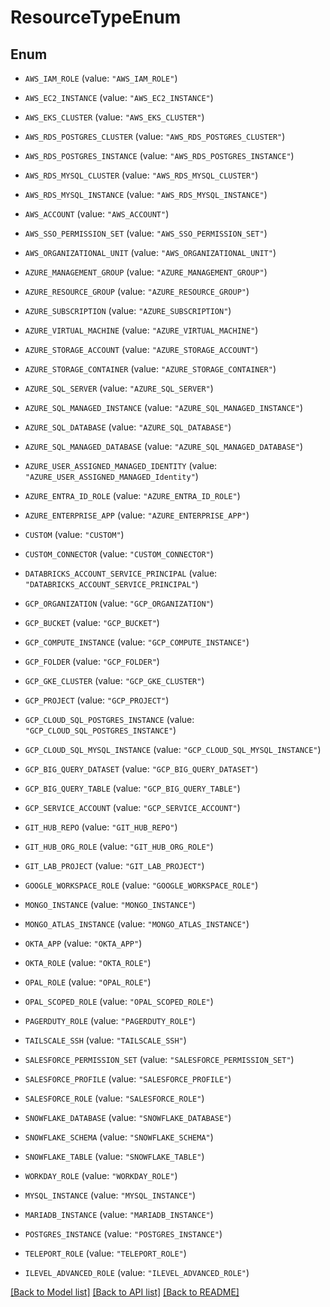# ResourceTypeEnum

## Enum


* `AWS_IAM_ROLE` (value: `"AWS_IAM_ROLE"`)

* `AWS_EC2_INSTANCE` (value: `"AWS_EC2_INSTANCE"`)

* `AWS_EKS_CLUSTER` (value: `"AWS_EKS_CLUSTER"`)

* `AWS_RDS_POSTGRES_CLUSTER` (value: `"AWS_RDS_POSTGRES_CLUSTER"`)

* `AWS_RDS_POSTGRES_INSTANCE` (value: `"AWS_RDS_POSTGRES_INSTANCE"`)

* `AWS_RDS_MYSQL_CLUSTER` (value: `"AWS_RDS_MYSQL_CLUSTER"`)

* `AWS_RDS_MYSQL_INSTANCE` (value: `"AWS_RDS_MYSQL_INSTANCE"`)

* `AWS_ACCOUNT` (value: `"AWS_ACCOUNT"`)

* `AWS_SSO_PERMISSION_SET` (value: `"AWS_SSO_PERMISSION_SET"`)

* `AWS_ORGANIZATIONAL_UNIT` (value: `"AWS_ORGANIZATIONAL_UNIT"`)

* `AZURE_MANAGEMENT_GROUP` (value: `"AZURE_MANAGEMENT_GROUP"`)

* `AZURE_RESOURCE_GROUP` (value: `"AZURE_RESOURCE_GROUP"`)

* `AZURE_SUBSCRIPTION` (value: `"AZURE_SUBSCRIPTION"`)

* `AZURE_VIRTUAL_MACHINE` (value: `"AZURE_VIRTUAL_MACHINE"`)

* `AZURE_STORAGE_ACCOUNT` (value: `"AZURE_STORAGE_ACCOUNT"`)

* `AZURE_STORAGE_CONTAINER` (value: `"AZURE_STORAGE_CONTAINER"`)

* `AZURE_SQL_SERVER` (value: `"AZURE_SQL_SERVER"`)

* `AZURE_SQL_MANAGED_INSTANCE` (value: `"AZURE_SQL_MANAGED_INSTANCE"`)

* `AZURE_SQL_DATABASE` (value: `"AZURE_SQL_DATABASE"`)

* `AZURE_SQL_MANAGED_DATABASE` (value: `"AZURE_SQL_MANAGED_DATABASE"`)

* `AZURE_USER_ASSIGNED_MANAGED_IDENTITY` (value: `"AZURE_USER_ASSIGNED_MANAGED_Identity"`)

* `AZURE_ENTRA_ID_ROLE` (value: `"AZURE_ENTRA_ID_ROLE"`)

* `AZURE_ENTERPRISE_APP` (value: `"AZURE_ENTERPRISE_APP"`)

* `CUSTOM` (value: `"CUSTOM"`)

* `CUSTOM_CONNECTOR` (value: `"CUSTOM_CONNECTOR"`)

* `DATABRICKS_ACCOUNT_SERVICE_PRINCIPAL` (value: `"DATABRICKS_ACCOUNT_SERVICE_PRINCIPAL"`)

* `GCP_ORGANIZATION` (value: `"GCP_ORGANIZATION"`)

* `GCP_BUCKET` (value: `"GCP_BUCKET"`)

* `GCP_COMPUTE_INSTANCE` (value: `"GCP_COMPUTE_INSTANCE"`)

* `GCP_FOLDER` (value: `"GCP_FOLDER"`)

* `GCP_GKE_CLUSTER` (value: `"GCP_GKE_CLUSTER"`)

* `GCP_PROJECT` (value: `"GCP_PROJECT"`)

* `GCP_CLOUD_SQL_POSTGRES_INSTANCE` (value: `"GCP_CLOUD_SQL_POSTGRES_INSTANCE"`)

* `GCP_CLOUD_SQL_MYSQL_INSTANCE` (value: `"GCP_CLOUD_SQL_MYSQL_INSTANCE"`)

* `GCP_BIG_QUERY_DATASET` (value: `"GCP_BIG_QUERY_DATASET"`)

* `GCP_BIG_QUERY_TABLE` (value: `"GCP_BIG_QUERY_TABLE"`)

* `GCP_SERVICE_ACCOUNT` (value: `"GCP_SERVICE_ACCOUNT"`)

* `GIT_HUB_REPO` (value: `"GIT_HUB_REPO"`)

* `GIT_HUB_ORG_ROLE` (value: `"GIT_HUB_ORG_ROLE"`)

* `GIT_LAB_PROJECT` (value: `"GIT_LAB_PROJECT"`)

* `GOOGLE_WORKSPACE_ROLE` (value: `"GOOGLE_WORKSPACE_ROLE"`)

* `MONGO_INSTANCE` (value: `"MONGO_INSTANCE"`)

* `MONGO_ATLAS_INSTANCE` (value: `"MONGO_ATLAS_INSTANCE"`)

* `OKTA_APP` (value: `"OKTA_APP"`)

* `OKTA_ROLE` (value: `"OKTA_ROLE"`)

* `OPAL_ROLE` (value: `"OPAL_ROLE"`)

* `OPAL_SCOPED_ROLE` (value: `"OPAL_SCOPED_ROLE"`)

* `PAGERDUTY_ROLE` (value: `"PAGERDUTY_ROLE"`)

* `TAILSCALE_SSH` (value: `"TAILSCALE_SSH"`)

* `SALESFORCE_PERMISSION_SET` (value: `"SALESFORCE_PERMISSION_SET"`)

* `SALESFORCE_PROFILE` (value: `"SALESFORCE_PROFILE"`)

* `SALESFORCE_ROLE` (value: `"SALESFORCE_ROLE"`)

* `SNOWFLAKE_DATABASE` (value: `"SNOWFLAKE_DATABASE"`)

* `SNOWFLAKE_SCHEMA` (value: `"SNOWFLAKE_SCHEMA"`)

* `SNOWFLAKE_TABLE` (value: `"SNOWFLAKE_TABLE"`)

* `WORKDAY_ROLE` (value: `"WORKDAY_ROLE"`)

* `MYSQL_INSTANCE` (value: `"MYSQL_INSTANCE"`)

* `MARIADB_INSTANCE` (value: `"MARIADB_INSTANCE"`)

* `POSTGRES_INSTANCE` (value: `"POSTGRES_INSTANCE"`)

* `TELEPORT_ROLE` (value: `"TELEPORT_ROLE"`)

* `ILEVEL_ADVANCED_ROLE` (value: `"ILEVEL_ADVANCED_ROLE"`)


[[Back to Model list]](../README.md#documentation-for-models) [[Back to API list]](../README.md#documentation-for-api-endpoints) [[Back to README]](../README.md)


